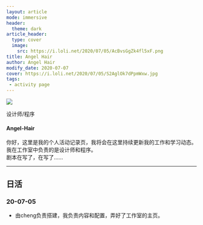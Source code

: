 ```yaml
---
layout: article
mode: immersive
header:
  theme: dark
article_header:
  type: cover
  image:
    src: https://i.loli.net/2020/07/05/AcBvsGgZk4fl5xF.png
title: Angel Hair
author: Angel Hair
modify_date: 2020-07-07
cover: https://i.loli.net/2020/07/05/S2AglOk7dPpmWxw.jpg
tags:
 - activity page
---
```


<div class="hero hero--center">
  <div class="hero__content">
    <div class="card">
      <div class="card__image">
        <img class="image" src="https://i.loli.net/2020/07/05/S2AglOk7dPpmWxw.jpg"/>
        <div class="overlay overlay--bottom">
          <p>设计师/程序</p>
        </div>
      </div>
      <div class="card__content">
        <div class="card__header">
          <h4>Angel-Hair</h4>
        </div>
        <p>
        你好，这里是我的个人活动记录页，我将会在这里持续更新我的工作和学习动态。我在工作室中负责的是设计师和程序。<br />剧本在写了，在写了……
        </p>
      </div>
    </div>
  </div>
</div>

<!--more-->

---

## 日活

### 20-07-05

* 由cheng负责搭建，我负责内容和配置，弄好了工作室的主页。

